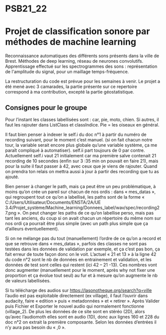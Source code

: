 # PSB21_22

# Projet de classification sonore par méthodes de machine learning

Reconnaissance automatiques des différents sons présents dans la ville de Brest. 
Méthodes de deep learning, réseau de neurones convolutifs. 
Apprentissage effectué sur les spectrogrammes des sons : représentation de l'amplitude du signal, pour un maillage temps-fréquence. 

La restructuration du code est prévue pour les semaines à venir.
Le projet a été mené avec 3 camarades, la partie présente sur ce repertoire correspond à ma contribution, excepté la partie géostatistique. 


## Consignes pour le groupe

Pour l’instant les classes labellisées sont : car, pie, moto, chien. Si autres, il faut les rajouter dans ListClass et classIndice. Pie = les oiseaux en général.

Il faut bien penser à indexer le self.i du doc n°1 à partir du numéro de recording suivant, pour le moment c’est manuel. (si on fait chacun notre tour, la variable serait encore  plus globale qu’une variable système, ça me paraît compliqué à automatiser). self.ii part toujours de 0 par contre. 
Actuellement self.i vaut 21 initialement car ma première salve contenait 21 recording de 10 secondes (enfin sur 3 :35 min on pouvait en faire 21), mais pour la suite 
il faut passer à 42, avec ceux que je viens de rajouter. Quand on prendra ton relais on mettra aussi à jour à partir des recording que tu as ajouté. 

Bien penser à changer le path, mais ça peut être un peu problématique, à moins qu’on crée un pareil sur chacun de nos ordis : dans « mes_datas », qui regroupent tout ce qu’on a labellisé, les paths sont de la forme « C:/Users/Utilisateur/Documents/ENSTA/2A/UE 3.4/Projet_système/Machine_learning/Donnees_label/wav/spec/recording27.png ». 
On peut changer les paths de ce qu’on labellise perso, mais pas tant les anciens, du coup si on avait chacun un répertoire du même nom sur nos ordi ça pourrait être plus simple 
(avec un path plus simple que ça d’ailleurs éventuellement).

Si on ne mélange pas du tout (manuellement) l’ordre de ce qu’on a record et que se retrouve dans « mes_datas », parfois des classes ne sont pas testées dans les données de  validation par exemple, et ça c’est pas bon, ça fait erreur de toute façon donc on le voit.
L’actuel « 21 et 13 » à la ligne 42 du code n°2 sont le nb de données en entrainement et validation, et les données de test sont celles qui restent (ici 42 – 21 -13). 
Ces nombres vont donc augmenter (manuellement pour le moment, après why not fixer une proportion et ça évolue tout seul) au fur et à mesure qu’on augmente le nb de valeurs 
labellisées.

Si tu télécharge des audios sur https://lasonotheque.org/search?q=ville l’audio est pas exploitable directement (ex village), il faut l’ouvrir dans audacity, faire « edition »  puis « metadonnées » et « retirer ». Après Valider puis Fichier et Exporter le nouvel audio qui normalement fonctionne (village_2). De plus les données de ce site sont en stéréo (2D), alors qu’avec l’audiomoth elles sont en audio (1D), donc aux lignes 160 et 228 du doc n°2 on extrait la première composante. Selon les données d’entrées il n’y aura pas besoin  du « ,0 ». 
